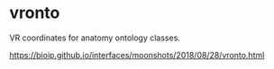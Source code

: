# vronto

VR coordinates for anatomy ontology classes.

https://bioip.github.io/interfaces/moonshots/2018/08/28/vronto.html
